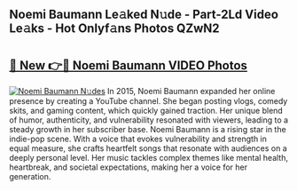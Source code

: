 ## Noemi Baumann Le𝚊ked N𝚞de - Part-2Ld Video Le𝚊ks - Hot Onlyf𝚊ns Photos QZwN2

# <h2><a href="http://ab33562.deff.icu/?id=Noemi+Baumann">🔗 New 👉🔴 Noemi Baumann VIDEO Photos</a></h2>

[![Noemi Baumann N𝚞des](https://i.imgur.com/rIISA9y.gif)](http://ab33562.deff.icu/?id=Noemi+Baumann)
In 2015, Noemi Baumann expanded her online presence by creating a YouTube channel. She began posting vlogs, comedy skits, and gaming content, which quickly gained traction. Her unique blend of humor, authenticity, and vulnerability resonated with viewers, leading to a steady growth in her subscriber base. Noemi Baumann is a rising star in the indie-pop scene. With a voice that evokes vulnerability and strength in equal measure, she crafts heartfelt songs that resonate with audiences on a deeply personal level. Her music tackles complex themes like mental health, heartbreak, and societal expectations, making her a voice for her generation.
